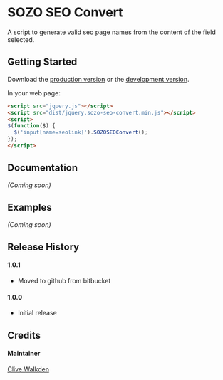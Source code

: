 # SOZO SEO Convert

A script to generate valid seo page names from the content of the field selected.

## Getting Started

Download the [production version][min] or the [development version][max].

[min]: https://bitbucket.org/sozodesign/sozoseoconvert/raw/master/dist/jquery.sozo-seo-convert.min.js
[max]: https://bitbucket.org/sozodesign/sozoseoconvert/raw/development/src/sozo-seo-convert.js

In your web page:

```html
<script src="jquery.js"></script>
<script src="dist/jquery.sozo-seo-convert.min.js"></script>
<script>
$(function($) {
  $('input[name=seolink]').SOZOSEOConvert();
});
</script>
```

## Documentation
_(Coming soon)_

## Examples
_(Coming soon)_

## Release History
#### 1.0.1
 * Moved to github from bitbucket

#### 1.0.0
 * Initial release


## Credits

#### Maintainer

[Clive Walkden](http://clivewalkden.co.uk)
